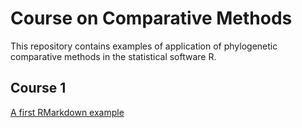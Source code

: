 # Course on Comparative Methods
This repository contains examples of application of phylogenetic comparative methods in the statistical software R.

Course 1
--------

[A first RMarkdown example](./course1/First_RMarkdown_Document.Rmd)
